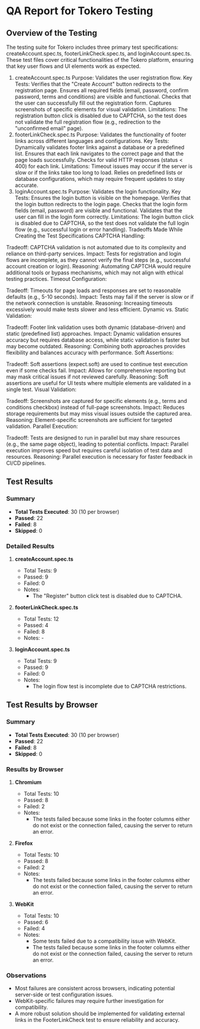 # QA Report for Tokero Testing

## Overview of the Testing

The testing suite for Tokero includes three primary test specifications: createAccount.spec.ts, footerLinkCheck.spec.ts, and loginAccount.spec.ts. These test files cover critical functionalities of the Tokero platform, ensuring that key user flows and UI elements work as expected.

1. createAccount.spec.ts
   Purpose: Validates the user registration flow.
   Key Tests:
   Verifies that the "Create Account" button redirects to the registration page.
   Ensures all required fields (email, password, confirm password, terms and conditions) are visible and functional.
   Checks that the user can successfully fill out the registration form.
   Captures screenshots of specific elements for visual validation.
   Limitations:
   The registration button click is disabled due to CAPTCHA, so the test does not validate the full registration flow (e.g., redirection to the "unconfirmed email" page).
2. footerLinkCheck.spec.ts
   Purpose: Validates the functionality of footer links across different languages and configurations.
   Key Tests:
   Dynamically validates footer links against a database or a predefined list.
   Ensures that each link navigates to the correct page and that the page loads successfully.
   Checks for valid HTTP responses (status < 400) for each link.
   Limitations:
   Timeout issues may occur if the server is slow or if the links take too long to load.
   Relies on predefined lists or database configurations, which may require frequent updates to stay accurate.
3. loginAccount.spec.ts
   Purpose: Validates the login functionality.
   Key Tests:
   Ensures the login button is visible on the homepage.
   Verifies that the login button redirects to the login page.
   Checks that the login form fields (email, password) are visible and functional.
   Validates that the user can fill in the login form correctly.
   Limitations:
   The login button click is disabled due to CAPTCHA, so the test does not validate the full login flow (e.g., successful login or error handling).
   Tradeoffs Made While Creating the Test Specifications
   CAPTCHA Handling:

Tradeoff: CAPTCHA validation is not automated due to its complexity and reliance on third-party services.
Impact: Tests for registration and login flows are incomplete, as they cannot verify the final steps (e.g., successful account creation or login).
Reasoning: Automating CAPTCHA would require additional tools or bypass mechanisms, which may not align with ethical testing practices.
Timeout Configuration:

Tradeoff: Timeouts for page loads and responses are set to reasonable defaults (e.g., 5-10 seconds).
Impact: Tests may fail if the server is slow or if the network connection is unstable.
Reasoning: Increasing timeouts excessively would make tests slower and less efficient.
Dynamic vs. Static Validation:

Tradeoff: Footer link validation uses both dynamic (database-driven) and static (predefined list) approaches.
Impact: Dynamic validation ensures accuracy but requires database access, while static validation is faster but may become outdated.
Reasoning: Combining both approaches provides flexibility and balances accuracy with performance.
Soft Assertions:

Tradeoff: Soft assertions (expect.soft) are used to continue test execution even if some checks fail.
Impact: Allows for comprehensive reporting but may mask critical issues if not reviewed carefully.
Reasoning: Soft assertions are useful for UI tests where multiple elements are validated in a single test.
Visual Validation:

Tradeoff: Screenshots are captured for specific elements (e.g., terms and conditions checkbox) instead of full-page screenshots.
Impact: Reduces storage requirements but may miss visual issues outside the captured area.
Reasoning: Element-specific screenshots are sufficient for targeted validation.
Parallel Execution:

Tradeoff: Tests are designed to run in parallel but may share resources (e.g., the same page object), leading to potential conflicts.
Impact: Parallel execution improves speed but requires careful isolation of test data and resources.
Reasoning: Parallel execution is necessary for faster feedback in CI/CD pipelines.

## Test Results

### Summary

- **Total Tests Executed**: 30 (10 per browser)
- **Passed**: 22
- **Failed**: 8
- **Skipped**: 0

### Detailed Results

1. **createAccount.spec.ts**

   - Total Tests: 9
   - Passed: 9
   - Failed: 0
   - Notes:
     - The "Register" button click test is disabled due to CAPTCHA.

2. **footerLinkCheck.spec.ts**

   - Total Tests: 12
   - Passed: 4
   - Failed: 8
   - Notes: -

3. **loginAccount.spec.ts**
   - Total Tests: 9
   - Passed: 9
   - Failed: 0
   - Notes:
     - The login flow test is incomplete due to CAPTCHA restrictions.

## Test Results by Browser

### Summary

- **Total Tests Executed**: 30 (10 per browser)
- **Passed**: 22
- **Failed**: 8
- **Skipped**: 0

### Results by Browser

1. **Chromium**

   - Total Tests: 10
   - Passed: 8
   - Failed: 2
   - Notes:
     - The tests failed because some links in the footer columns either do not exist or the connection failed, causing the server to return an error.

2. **Firefox**

   - Total Tests: 10
   - Passed: 8
   - Failed: 2
   - Notes:
     - The tests failed because some links in the footer columns either do not exist or the connection failed, causing the server to return an error.

3. **WebKit**
   - Total Tests: 10
   - Passed: 6
   - Failed: 4
   - Notes:
     - Some tests failed due to a compatibility issue with WebKit.
     - The tests failed because some links in the footer columns either do not exist or the connection failed, causing the server to return an error.

### Observations

- Most failures are consistent across browsers, indicating potential server-side or test configuration issues.
- WebKit-specific failures may require further investigation for compatibility.
- A more robust solution should be implemented for validating external links in the FooterLinkCheck test to ensure reliability and accuracy.
